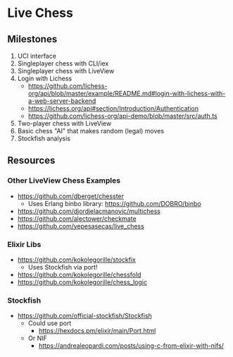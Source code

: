 # Live Chess

## Milestones

1. UCI interface
2. Singleplayer chess with CLI/iex
3. Singleplayer chess with LiveView
4. Login with Lichess
    - https://github.com/lichess-org/api/blob/master/example/README.md#login-with-lichess-with-a-web-server-backend
    - https://lichess.org/api#section/Introduction/Authentication
    - https://github.com/lichess-org/api-demo/blob/master/src/auth.ts
5. Two-player chess with LiveView
6. Basic chess "AI" that makes random (legal) moves
7. Stockfish analysis

## Resources

### Other LiveView Chess Examples

- https://github.com/dberget/chesster
  - Uses Erlang binbo library: https://github.com/DOBRO/binbo
- https://github.com/djordjelacmanovic/multichess
- https://github.com/alectower/checkmate
- https://github.com/yepesasecas/live_chess

### Elixir Libs

- https://github.com/kokolegorille/stockfix
  - Uses Stockfish via port!
- https://github.com/kokolegorille/chessfold
- https://github.com/kokolegorille/chess_logic

### Stockfish

- https://github.com/official-stockfish/Stockfish
  - Could use port
    - https://hexdocs.pm/elixir/main/Port.html
  - Or NIF
    - https://andrealeopardi.com/posts/using-c-from-elixir-with-nifs/
